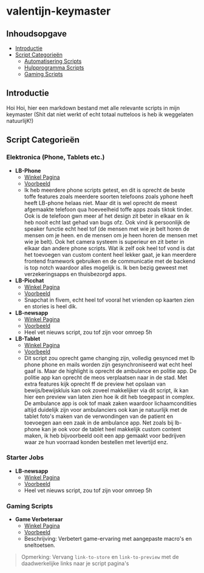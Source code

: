 # valentijn-keymaster

## Inhoudsopgave
- [Introductie](#introductie)
- [Script Categorieën](#script-categorieën)
  - [Automatisering Scripts](#automatisering-scripts)
  - [Hulpprogramma Scripts](#hulpprogramma-scripts)
  - [Gaming Scripts](#gaming-scripts)

## Introductie
Hoi Hoi, hier een markdown bestand met alle relevante scripts in mijn keymaster (Shit dat niet werkt of echt totaal nutteloos is heb ik weggelaten natuurlijK!)

## Script Categorieën

### Elektronica (Phone, Tablets etc.)
- **LB-Phone**
  - [Winkel Pagina](https://store.lbscripts.com/package/5356987)
  - [Voorbeeld](https://www.youtube.com/watch?v=CirWSvYno70)
  - Ik heb meerdere phone scripts getest, en dit is oprecht de beste toffe features zoals meerdere soorten telefoons zoals yphone heeft heeft LB-phone helaas niet. Maar dit is wel oprecht de meest afgemaakte telefoon qua hoeveelheid toffe apps zoals tiktok tinder. Ook is de telefoon gwn meer af het design zit beter in elkaar en ik heb nooit echt last gehad van bugs ofz. Ook vind ik persoonlijk de speaker functie echt heel tof (de mensen met wie je belt horen de mensen om je heen. en de mensen om je heen horen de mensen met wie je belt). Ook het camera systeem is superieur en zit beter in elkaar dan andere phone scripts. Wat ik zelf ook heel tof vond is dat het toevoegen  van custom content heel lekker gaat, je kan meerdere frontend framework gebruiken en de communicatie met de backend is top notch waardoor alles mogelijk is. Ik ben bezig geweest met verzekeringsapps en thuisbezorgd  apps.
- **LB-Picchat**
  - [Winkel Pagina](https://store.lbscripts.com/package/6642066)
  - [Voorbeeld](https://www.youtube.com/watch?v=TAFpQSkpcYA)
  - Snapchat in fivem, echt heel tof vooral het vrienden op kaarten zien en stories is heel dik.
- **LB-newsapp**
  - [Winkel Pagina](https://store.lbscripts.com/package/6399882)
  - [Voorbeeld](https://store.lbscripts.com/package/6399882)
  - Heel vet nieuws script, zou tof zijn voor omroep 5h
- **LB-Tablet**
  - [Winkel Pagina](https://store.lbscripts.com/package/6597273)
  - [Voorbeeld](https://www.youtube.com/watch?v=5ZILDh2V_iI)
  - Dit script zou oprecht game changing zijn, volledig gesynced met lb phone phone en mails worden zijn gesynchroniseerd wat echt heel gaaf is. Maar de highlight is oprecht de ambulance en politie app. De politie app kan oprecht de meos verplaatsen naar in de stad. Met extra features kijk oprecht ff de preview het opslaan van bewijs/bewijskluis kan ook zoveel makkelijker via dit script, ik kan hier een preview van laten zien hoe ik dit heb toegepast in complex. De ambulance app is ook tof maak zaken waardoor lichaamcondities altijd duidelijk zijn voor ambulanciers ook  kan je natuurlijk met de tablet foto's maken  van  de verwondingen van  de patient en toevoegen aan een zaak in de ambulance app. Net zoals bij lb-phone kan je ook voor de tablet heel makkelijk custom  content maken, ik heb bijvoorbeeld ooit een app gemaakt voor bedrijven waar ze hun voorraad konden bestellen met levertijd enz.


### Starter Jobs
- **LB-newsapp**
  - [Winkel Pagina](https://store.lbscripts.com/package/6399882)
  - [Voorbeeld](https://store.lbscripts.com/package/6399882)
  - Heel vet nieuws script, zou tof zijn voor omroep 5h

### Gaming Scripts
- **Game Verbeteraar**
  - [Winkel Pagina](link-to-store)
  - [Voorbeeld](link-to-preview)
  - Beschrijving: Verbetert game-ervaring met aangepaste macro's en sneltoetsen.

> Opmerking: Vervang `link-to-store` en `link-to-preview` met de daadwerkelijke links naar je script pagina's